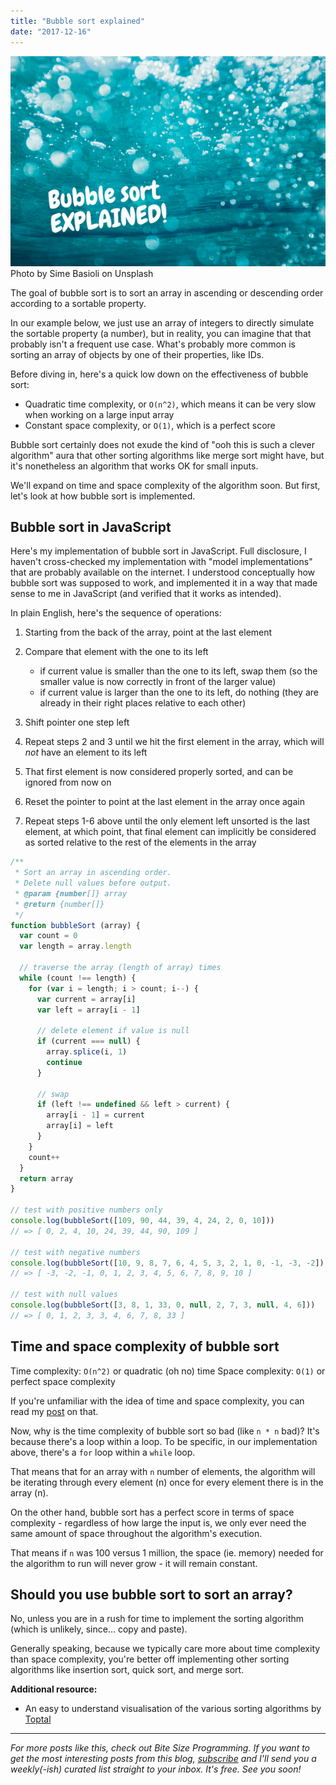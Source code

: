 ```yaml
---
title: "Bubble sort explained"
date: "2017-12-16"
---
```


![bubble sort explained banner ](images/BSP-bubble-sort-explained.png) Photo by Sime Basioli on Unsplash

The goal of bubble sort is to sort an array in ascending or descending order according to a sortable property.

In our example below, we just use an array of integers to directly simulate the sortable property (a number), but in reality, you can imagine that that probably isn't a frequent use case. What's probably more common is sorting an array of objects by one of their properties, like IDs.

Before diving in, here's a quick low down on the effectiveness of bubble sort:

- Quadratic time complexity, or `O(n^2)`, which means it can be very slow when working on a large input array
- Constant space complexity, or `O(1)`, which is a perfect score

Bubble sort certainly does not exude the kind of "ooh this is such a clever algorithm" aura that other sorting algorithms like merge sort might have, but it's nonetheless an algorithm that works OK for small inputs.

We'll expand on time and space complexity of the algorithm soon. But first, let's look at how bubble sort is implemented.

## Bubble sort in JavaScript

Here's my implementation of bubble sort in JavaScript. Full disclosure, I haven't cross-checked my implementation with "model implementations" that are probably available on the internet. I understood conceptually how bubble sort was supposed to work, and implemented it in a way that made sense to me in JavaScript (and verified that it works as intended).

In plain English, here's the sequence of operations:

1. Starting from the back of the array, point at the last element
2. Compare that element with the one to its left
    
    - if current value is smaller than the one to its left, swap them (so the smaller value is now correctly in front of the larger value)
    - if current value is larger than the one to its left, do nothing (they are already in their right places relative to each other)
3. Shift pointer one step left
4. Repeat steps 2 and 3 until we hit the first element in the array, which will _not_ have an element to its left
5. That first element is now considered properly sorted, and can be ignored from now on
6. Reset the pointer to point at the last element in the array once again
7. Repeat steps 1-6 above until the only element left unsorted is the last element, at which point, that final element can implicitly be considered as sorted relative to the rest of the elements in the array

```js
/**
 * Sort an array in ascending order.
 * Delete null values before output.
 * @param {number[]} array
 * @return {number[]}
 */
function bubbleSort (array) {
  var count = 0
  var length = array.length

  // traverse the array (length of array) times
  while (count !== length) {
    for (var i = length; i > count; i--) {
      var current = array[i]
      var left = array[i - 1]

      // delete element if value is null
      if (current === null) {
        array.splice(i, 1)
        continue
      }

      // swap
      if (left !== undefined && left > current) {
        array[i - 1] = current
        array[i] = left
      }
    }
    count++
  }
  return array
}

// test with positive numbers only
console.log(bubbleSort([109, 90, 44, 39, 4, 24, 2, 0, 10]))
// => [ 0, 2, 4, 10, 24, 39, 44, 90, 109 ]

// test with negative numbers
console.log(bubbleSort([10, 9, 8, 7, 6, 4, 5, 3, 2, 1, 0, -1, -3, -2]))
// => [ -3, -2, -1, 0, 1, 2, 3, 4, 5, 6, 7, 8, 9, 10 ]

// test with null values
console.log(bubbleSort([3, 8, 1, 33, 0, null, 2, 7, 3, null, 4, 6]))
// => [ 0, 1, 2, 3, 3, 4, 6, 7, 8, 33 ]
```

## Time and space complexity of bubble sort

Time complexity: `O(n^2)` or quadratic (oh no) time Space complexity: `O(1)` or perfect space complexity

If you're unfamiliar with the idea of time and space complexity, you can read my [post](/2017-11-15-algorithm-time-complexity-big-o-notation/) on that.

Now, why is the time complexity of bubble sort so bad (like `n * n` bad)? It's because there's a loop within a loop. To be specific, in our implementation above, there's a `for` loop within a `while` loop.

That means that for an array with `n` number of elements, the algorithm will be iterating through every element (n) once for every element there is in the array (n).

On the other hand, bubble sort has a perfect score in terms of space complexity - regardless of how large the input is, we only ever need the same amount of space throughout the algorithm's execution.

That means if `n` was 100 versus 1 million, the space (ie. memory) needed for the algorithm to run will never grow - it will remain constant.

## Should you use bubble sort to sort an array?

No, unless you are in a rush for time to implement the sorting algorithm (which is unlikely, since... copy and paste).

Generally speaking, because we typically care more about time complexity than space complexity, you're better off implementing other sorting algorithms like insertion sort, quick sort, and merge sort.

**Additional resource:**

- An easy to understand visualisation of the various sorting algorithms by [Toptal](https://www.toptal.com/developers/sorting-algorithms/)

* * *

_For more posts like this, check out Bite Size Programming. If you want to get the most interesting posts from this blog, [subscribe](http://eepurl.com/c7xfID) and I'll send you a weekly(-ish) curated list straight to your inbox. It's free. See you soon!_
